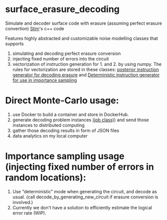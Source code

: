 # surface_erasure_decoding
Simulate and decoder surface code with erasure (assuming perfect erasure convertion) [Stim](https://github.com/quantumlib/Stim)'s c++ code

Features highly abstracted and customizable noise modelling classes that supports 
1. simulating and decoding perfect erasure conversion
2. injecting fixed number of errors into the circuit
3. vectorization of instruction generation for 1. and 2. by using numpy. The rules for vectorization are stored in these classes: [posterior instruction generator for decoding erasure](https://github.com/JiakaiW/surface_erasure_decoding/blob/main/surface_erasure_decoding/instruction_generators.py#L93) and [Deterministic instruction generator for use in importance sampling](https://github.com/JiakaiW/surface_erasure_decoding/blob/main/surface_erasure_decoding/instruction_generators.py#L290)

# Direct Monte-Carlo usage:
1. use Docker to build a container and store in DockerHub.
2. generate decoding problem instances [(job class)](surface_erasure_decoding/job.py)) and send those instances to distributed computing
3. gather those decoding results in form of JSON files
4. data analytics on my local computer

# Importance sampling usage (injecting fixed number of errors in random locations):
1. Use "deterministic" mode when generating the circuit, and decode as usual. (call decode_by_generating_new_circuit if erasure conversion is involved.)
2. Currently we don't have a solution to efficiently estimate the logical error rate (WIP).
